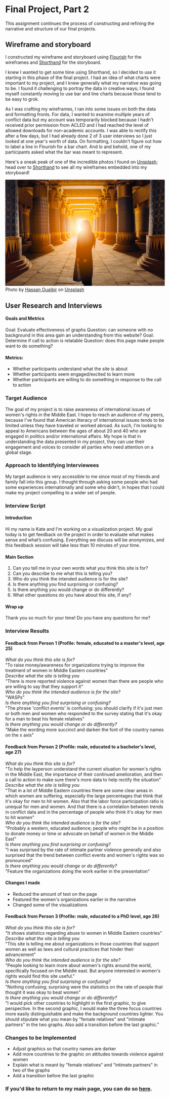 # Final Project, Part 2
This assignment continues the process of constructing and refining the narrative and structure of our final projects.

## Wireframe and storyboard
I constructed my wireframe and storyboard using [Flourish](https://flourish.studio) for the wireframes and [Shorthand](https://shorthand.com/organisations/JSrgFWI7zn) for the storyboard. 

I knew I wanted to get some time using Shorthand, so I decided to use it starting in this phase of the final project. I had an idea of what charts were important to my project, and I knew generally what my narrative was going to be. I found it challenging to portray the data in creative ways; I found myself constantly moving to use bar and line charts because those tend to be easy to grok.

As I was crafting my wireframes, I ran into some issues on both the data and formatting fronts. For data, I wanted to examine multiple years of conflict data but my account was temporarily blocked because I hadn't received prior permission from ACLED and I had reached the level of allowed downloads for non-academic accounts. I was able to rectify this after a few days, but I had already done 2 of 3 user interviews so I just looked at one year's worth of data.
On formatting, I couldn't figure out how to label a line in Flourish for a bar chart. And lo and behold, one of my participants asked what the bar was meant to represent.

Here's a sneak peak of one of the incredible photos I found on [Unsplash](https://unsplash.com/s/photos/egypt?utm_source=unsplash&utm_medium=referral&utm_content=creditCopyText); head over to [Shorthand](https://shorthand.com/organisations/JSrgFWI7zn) to see all my wireframes embedded into my storyboard!

![Opening Presentation Photo](ouajbir-unsplash.jpg)
Photo by [Hassan Ouajbir](https://unsplash.com/@hazardos?utm_source=unsplash&utm_medium=referral&utm_content=creditCopyText) on [Unsplash](https://unsplash.com/s/photos/egypt?utm_source=unsplash&utm_medium=referral&utm_content=creditCopyText)
<br>
## User Research and Interviews
#### Goals and Metrics
Goal: Evaluate effectiveness of graphs
Question: can someone with no background in this area gain an understanding from this website?
Goal: Determine if call to action is relatable
Question: does this page make people want to do something?
#### Metrics:
- Whether participants understand what the site is about
- Whether participants seem engaged/excited to learn more 
- Whether participants are willing to do something in response to the call to action

### Target Audience
The goal of my project is to raise awareness of international issues of women's rights in the Middle East. I hope to reach an audience of my peers, because I've found that American literacy of international issues tends to be limited unless they have traveled or worked abroad. As such, I'm looking to appeal to Americans between the ages of about 20 and 40 who are engaged in politics and/or international affairs. My hope is that in understanding the data presented in my project, they can use their engagement and voices to consider all parties who need attention on a global stage.
### Approach to Identifying Interviewees
My target audience is very accessible to me since most of my friends and family fall into this group. I thought through asking some people who had some experiences internationally and some who didn't, in hopes that I could make my project compelling to a wider set of people.
### Interview Script
#### Introduction
Hi my name is Kate and I'm working on a visualization project. My goal today is to get feedback on the project in order to evaluate what makes sense and what’s confusing. Everything we discuss will be anonymizes, and this feedback session will take less than 10 minutes of your time.
#### Main Section
1. Can you tell me in your own words what you think this site is for?
2. Can you describe to me what this is telling you?
3. Who do you think the intended audience is for the site?
4. Is there anything you find surprising or confusing?
5. Is there anything you would change or do differently?
6. What other questions do you have about this site, if any?

#### Wrap up
Thank you so much for your time! Do you have any questions for me?

### Interview Results
#### Feedback from Person 1 (Profile: female, educated to a master's level, age 25)
_What do you think this site is for?_<br>
"To raise money/awareness for organizations trying to improve the treatment of women in Middle Eastern countries"<br>
_Describe what the site is telling you_<br>
"There is more reported violence against women than there are people who are willing to say that they support it"<br>
_Who do you think the intended audience is for the site?_<br>
"WASPs"<br>
_Is there anything you find surprising or confusing?_<br>
"The phrase 'conflict events' is confusing; you should clarify if it's just men or both men and women who responded to the survey stating that it's okay for a man to beat his female relatives"<br>
_Is there anything you would change or do differently?_<br>
"Make the wording more succinct and darken the font of the country names on the x axis"<br>

#### Feedback from Person 2 (Profile: male, educated to a bachelor's level, age 27)
_What do you think this site is for?_<br>
"To help the layperson understand the current situation for women's rights in the Middle East, the importance of their continued amelioration, and then a call to action to make sure there's more data to help rectify the situation"<br>
_Describe what the site is telling you_<br>
"That in a lot of Middle Eastern countries there are some clear areas in which women are suffering, especially the large percentages that think that it's okay for men to hit women. Also that the labor force participation ratio is unequal for men and women. And that there is a correlation between trends in conflict data and in the percentage of people who think it's okay for men to hit women"<br>
_Who do you think the intended audience is for the site?_<br>
"Probably a western, educated audience; people who might be in a position to donate money or time or advocate on behalf of women in the Middle East"<br>
_Is there anything you find surprising or confusing?_<br>
"I was surprised by the rate of intimate partner violence generally and also surprised that the trend between conflict events and women's rights was so pronounced"<br>
_Is there anything you would change or do differently?_<br>
"Feature the organizations doing the work earlier in the presentation"<br>

#### Changes I made
- Reduced the amount of text on the page
- Featured the women's organizations earlier in the narrative
- Changed some of the visualizations

#### Feedback from Person 3 (Profile: male, educated to a PhD level, age 26)
_What do you think this site is for?_<br>
"It shows statistics regarding abuse to women in Middle Eastern countries"<br>
_Describe what the site is telling you_<br>
"This site is telling me about organizations in those countries that support women as well as laws and cultural practices that hinder their advancement"<br>
_Who do you think the intended audience is for the site?_<br>
"People looking to learn more about women's rights around the world, specifically focused on the Middle east. But anyone interested in women's rights would find this site useful."<br>
_Is there anything you find surprising or confusing?_<br>
"Nothing confusing; surprising were the statistics on the rate of people that thought it was okay to beat women"<br>
_Is there anything you would change or do differently?_<br>
"I would pick other countries to highlight in the first graphic, to give perspective. In the second graphic, I would make the three focus countries more easily distinguishable and make the background countries lighter. You should stipulate what you mean by "female relatives" and "intimate partners" in the two graphs. Also add a transition before the last graphic."<br>

### Changes to be Implemented
- Adjust graphics so that country names are darker
- Add more countries to the graphic on attitudes towards violence against women
- Explain what is meant by "female relatives" and "intimate partners" in two of the graphs
- Add a transition before the last graphic

### If you'd like to return to my main page, you can do so [here](/README.md).

